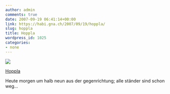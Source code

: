 ```yaml
---
author: admin
comments: true
date: 2007-09-19 06:41:14+00:00
link: https://habi.gna.ch/2007/09/19/hoppla/
slug: hoppla
title: Hoppla
wordpress_id: 1025
categories:
- none
---
```



 [![](https://static.flickr.com/1341/1405341675_ee8ca324f0_m.jpg)](https://www.flickr.com/photos/habi/1405341675/)
   

 
  [Hoppla](https://www.flickr.com/photos/habi/1405341675/)
    

 



Heute morgen um halb neun aus der gegenrichtung; alle ständer sind schon weg...
  

